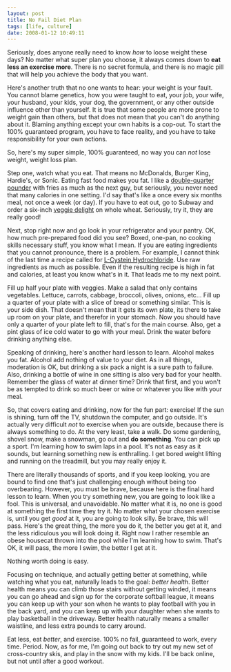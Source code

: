 ```yaml
---
layout: post
title: No Fail Diet Plan
tags: [life, culture]
date: 2008-01-12 10:49:11
---
```


Seriously, does anyone really need to know _how_ to loose weight these days?  No matter what super plan you choose, it always comes down to **eat less an exercise more**. There is no secret formula, and there is no magic pill that will help you achieve the body that you want.
  
Here's another truth that no one wants to hear: your weight is your fault. You cannot blame genetics, how you were taught to eat, your job, your wife, your husband, your kids, your dog, the government, or any other outside influence other than yourself. It is true that some people are more prone to weight gain than others, but that does not mean that you can't do anything about it.  Blaming anything except your own habits is a cop-out. To start the 100% guaranteed program, you have to face reality, and you have to take responsibility for your own actions.
  
So, here's my super simple, 100% guaranteed, no way you can _not_ lose weight, weight loss plan.
  
Step one, watch what you eat. That means no McDonalds, Burger King, Hardie's, or Sonic. Eating fast food makes you fat. I like a [double-quarter pounder][1] with fries as much as the next guy, but seriously, you never need that many calories in one setting. I'd say that's like a once every six months meal, not once a week (or day). If you have to eat out, go to Subway and order a six-inch [veggie delight][2] on whole wheat. Seriously, try it, they are really good!
  
Next, stop right now and go look in your refrigerator and your pantry. OK, how much pre-prepared food did you see? Boxed, one-pan, no cooking skills necessary stuff, you know what I mean. If you are eating ingredients that you cannot pronounce, there is a problem. For example, I cannot think of the last time a recipe called for [L-Cystein Hydrochloride][3]. Use raw ingredients as much as possible. Even if the resulting recipe is high in fat and calories, at least you know what's in it. That leads me to my next point.
  
Fill up half your plate with veggies. Make a salad that only contains vegetables. Lettuce, carrots, cabbage, broccoli, olives, onions, etc... Fill up a quarter of your plate with a slice of bread or something similar. This is your side dish. That doesn't mean that it gets its own plate, its there to take up room on your plate, and therefor in your stomach. Now you should have only a quarter of your plate left to fill, that's for the main course. Also, get a pint glass of ice cold water to go with your meal. Drink the water before drinking anything else.
  
Speaking of drinking, here's another hard lesson to learn. Alcohol makes you fat. Alcohol add nothing of value to your diet. As in all things, moderation is OK, but drinking a six pack a night is a sure path to failure. Also, drinking a bottle of wine in one sitting is also very bad for your health.  Remember the glass of water at dinner time? Drink that first, and you won't be as tempted to drink so much beer or wine or whatever you like with your meal.
  
So, that covers eating and drinking, now for the fun part: exercise! If the sun is shining, turn off the TV, shutdown the computer, and go outside. It's actually very difficult _not_ to exercise when you are outside, because there is always something to do. At the very least, take a walk. Do some gardening, shovel snow, make a snowman, go out and **do something**. You can pick up a sport. I'm learning how to swim laps in a pool. It's not as easy as it sounds, but learning something new is enthralling. I get bored weight lifting and running on the treadmill, but you may really enjoy it.
  
There are literally thousands of sports, and if you keep looking, you are bound to find one that's just challenging enough without being too overbearing. However, you must be brave, because here is the final hard lesson to learn. When you try something new, you are going to look like a fool. This is universal, and unavoidable. No matter what it is, no one is good at something the first time they try it. No matter what your chosen exercise is, until you get _good_ at it, you are going to look silly. Be brave, this will pass. Here's the great thing, the more you do it, the better you get at it, and the less ridiculous you will look doing it. Right now I rather resemble an obese housecat thrown into the pool while I'm learning how to swim. That's OK, it will pass, the more I swim, the better I get at it.
  
Nothing worth doing is easy.

Focusing on technique, and actually getting better at something, while watching what you eat, naturally leads to the goal: _better health_. Better health means you can climb those stairs without getting winded, it means you can go ahead and sign up for the corporate softball league, it means you can keep up with your son when he wants to play football with you in the back yard, and you can keep up with your daughter when she wants to play basketball in the driveway. Better health naturally means a smaller waistline, and less extra pounds to carry around.

Eat less, eat _better_, and exercise. 100% no fail, guaranteed to work, every time. Period. Now, as for me, I'm going out back to try out my new set of cross-country skis, and play in the snow with my kids. I'll be back online, but not until after a good workout.


[1]: http://www.mcdonalds.com/app_controller.nutrition.index1.html
[2]: http://world.subway.com/Countries/NutritionFiles/AUS%209.2005.pdf
[3]: http://chemindustry.com/chemicals/467010.html
